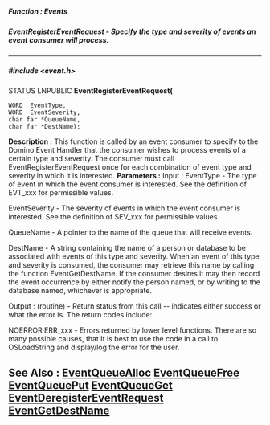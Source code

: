 ##### Function : Events
##### EventRegisterEventRequest - Specify the type and severity of events an event consumer will process.
---
##### #include <event.h>
STATUS LNPUBLIC **EventRegisterEventRequest(**

	WORD  EventType,
	WORD  EventSeverity,
	char far *QueueName,
	char far *DestName);
**Description :**
This function is called by an event consumer to specify to the Domino Event 
Handler that the consumer wishes to process events of a certain type and 
severity.  The consumer must call EventRegisterEventRequest once for each 
combination of event type and severity in which it is interested.
**Parameters :**
Input :
EventType  -  The type of event in which the event consumer is interested.  See the definition of EVT_xxx for permissible values.

EventSeverity  -  The severity of events in which the event consumer is interested.  See the definition of SEV_xxx for permissible values.

QueueName  -  A pointer to the name of the queue that will receive events.

DestName  -  A string containing the name of a person or database to be associated with events of this type and severity.  When an event of this type and severity is consumed, the consumer may retrieve this name by calling the function EventGetDestName.  If the consumer desires it  may then record the event occurrence by either notify the person named,  or by writing to the database named, whichever is appropriate.


Output :
(routine)  -  Return status from this call -- indicates either success or what the error is. The return codes include:

NOERROR
ERR_xxx - Errors returned by lower level functions.  There are so many possible causes, that It is best to use the code in a call to OSLoadString and display/log the error for the user.




**See Also :**
[EventQueueAlloc](D:/md_files/EventQueueAlloc.md)
[EventQueueFree](D:/md_files/EventQueueFree.md)
[EventQueuePut](D:/md_files/EventQueuePut.md)
[EventQueueGet](D:/md_files/EventQueueGet.md)
[EventDeregisterEventRequest](D:/md_files/EventDeregisterEventRequest.md)
[EventGetDestName](D:/md_files/EventGetDestName.md)
---
